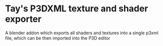 # Tay's P3DXML texture and shader exporter
A blender addon which exports all shaders and textures into a single p3xml file, which can be then imported into the P3D editor

